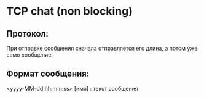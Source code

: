 # TCP chat (non blocking)
## Протокол:
При отправке сообщения сначала отправляется его длина, а потом уже само сообщение.
## Формат сообщения:
\<yyyy-MM-dd hh:mm:ss> [имя] : текст сообщения
